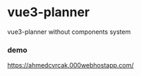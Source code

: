 # vue3-planner
vue3-planner without components system

### demo
https://ahmedcvrcak.000webhostapp.com/
